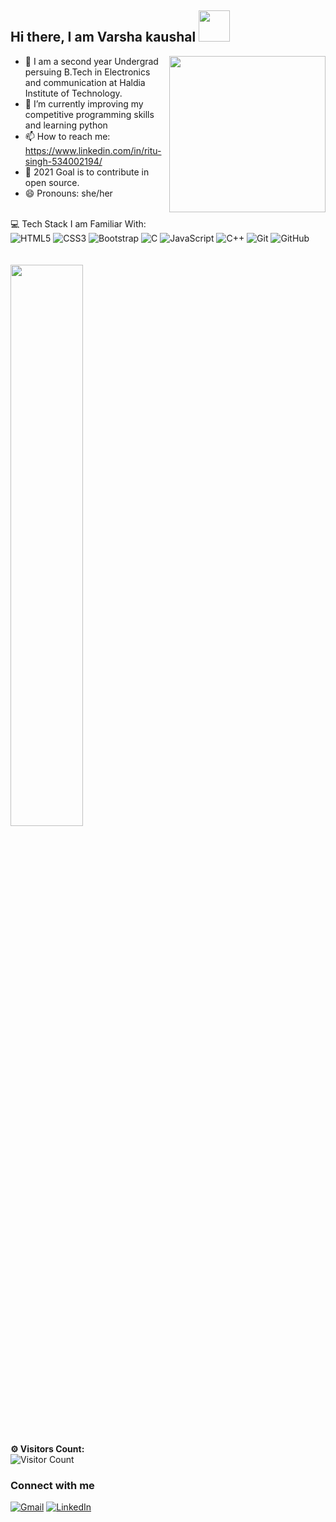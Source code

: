  

<h2> Hi there, I am <a >Varsha kaushal </a> <img src="https://media.giphy.com/media/ujrj9aoOdNvXO/giphy.gif" width="50"></h2>
 <img align='right' src="https://media.giphy.com/media/XGmwiw4CkjtAIU3b0z/giphy.gif" width="250"> 
 
- 🏫 I am a second year Undergrad persuing B.Tech in Electronics and communication at Haldia Institute of Technology.
- 🔭  I’m currently improving my competitive programming skills and learning python
- 📫 How to reach me:  https://www.linkedin.com/in/ritu-singh-534002194/
- 🎯 2021 Goal is to contribute  in open source.
- 😄 Pronouns: she/her

<br>
💻 Tech Stack I am Familiar With:
<div class="row">
<img alt="HTML5" src="https://img.shields.io/badge/html5%20-%23E34F26.svg?&style=for-the-badge&logo=html5&logoColor=white"/>
<img alt="CSS3" src="https://img.shields.io/badge/css3%20-%231572B6.svg?&style=for-the-badge&logo=css3&logoColor=white"/>
<img alt="Bootstrap" src="https://img.shields.io/badge/bootstrap%20-%23563D7C.svg?&style=for-the-badge&logo=bootstrap&logoColor=white"/>
<img alt="C" src="https://img.shields.io/badge/c%20-%2300599C.svg?&style=for-the-badge&logo=c&logoColor=white"/>

<img alt="JavaScript" src="https://img.shields.io/badge/javascript%20-%23323330.svg?&style=for-the-badge&logo=javascript&logoColor=%23F7DF1E"/>
<img alt="C++" src="https://img.shields.io/badge/c++%20-%2300599C.svg?&style=for-the-badge&logo=c%2B%2B&ogoColor=white"/>

<img alt="Git" src="https://img.shields.io/badge/git%20-%23F05033.svg?&style=for-the-badge&logo=git&logoColor=white"/>
<img alt="GitHub" src="https://img.shields.io/badge/github%20-%23121011.svg?&style=for-the-badge&logo=github&logoColor=white"/>

</div>
<br /> <br />

<img  src="https://github-readme-stats.vercel.app/api?username=RituSingh2002&show_icons=true&hide_border=true&theme=highcontrast" width="48%" >
 
**⚙️ Visitors Count:**
<br>
![Visitor Count](https://profile-counter.glitch.me/{RituSingh2002}/count.svg)
### Connect with me
<a href="mailto:ritusingh29g@gmail.com"><img alt="Gmail" src="https://img.shields.io/badge/Gmail-D14836?style=for-the-badge&logo=gmail&logoColor=white" /></a>
<a href="https://www.linkedin.com/in/ritu-singh-534002194/"><img alt="LinkedIn" src="https://img.shields.io/badge/linkedin%20-%230077B5.svg?&style=for-the-badge&logo=linkedin&logoColor=white"/></a>
